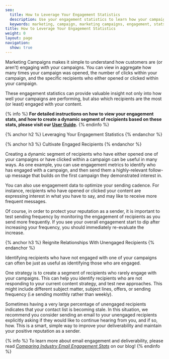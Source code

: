```yaml
---
seo:
  title: How to Leverage Your Engagement Statistics
  description: Use your engagement statistics to learn how your campaigns are performing, and how to target certain recipients.
  keywords: marketing, campaign, marketing campaigns, engagement, stats, metrics
title: How to Leverage Your Engagement Statistics
weight: 0
layout: page
navigation:
  show: true
---
```



Marketing Campaigns makes it simple to understand how customers are (or aren’t) engaging with your campaigns. You can view in aggregate how many times your campaign was opened, the number of clicks within your campaign, and the specific recipients who either opened or clicked within your campaign.

These engagement statistics can provide valuable insight not only into how well your campaigns are performing, but also which recipients are the most (or least) engaged with your content.

{% info %}
**For detailed instructions on how to view your engagement stats, and how to create a dynamic segment of recipients based on these stats, please visit our [User Guide](https://sendgrid.com/docs/User_Guide/Marketing_Campaigns/campaign_stats.html).**
{% endinfo %}

{% anchor h2 %}
Leveraging Your Engagement Statistics
{% endanchor %}

{% anchor h3 %}
Cultivate Engaged Recipients
{% endanchor %}

Creating a dynamic segment of recipients who have either opened one of your campaigns or have clicked within a campaign can be useful in many ways. As one example, you can use engagement metrics to identify who has engaged with a campaign, and then send them a highly-relevant follow-up message that builds on the first campaign they demonstrated interest in.

You can also use engagement data to optimize your sending cadence. For instance, recipients who have opened or clicked your content are expressing interest in what you have to say, and may like to receive more frequent messages.

Of course, in order to protect your reputation as a sender, it is important to test sending frequency by monitoring the engagement of recipients as you send more frequently. If you see your overall engagement start to dip after increasing your frequency, you should immediately re-evaluate the increase.

{% anchor h3 %}
Reignite Relationships With Unengaged Recipients
{% endanchor %}

Identifying recipients who have not engaged with one of your campaigns can often be just as useful as identifying those who are engaged.

One strategy is to create a segment of recipients who rarely engage with your campaigns. This can help you identify recipients who are not responding to your current content strategy, and test new approaches. This might include different subject matter, subject lines, offers, or sending frequency (i.e sending monthly rather than weekly).

Sometimes having a very large percentage of unengaged recipients indicates that your contact list is becoming stale. In this situation, we recommend you consider sending an email to your unengaged recipients explicitly asking if they would like to continue hearing from you, and if so, how. This is a smart, simple way to improve your deliverability and maintain your positive reputation as a sender.

{% info %}
To learn more about email engagement and deliverability, please read _[Comparing Industry Email Engagement Stats](https://sendgrid.com/blog/comparing-industry-email-engagement-stats/)_ on our blog!
{% endinfo %}
